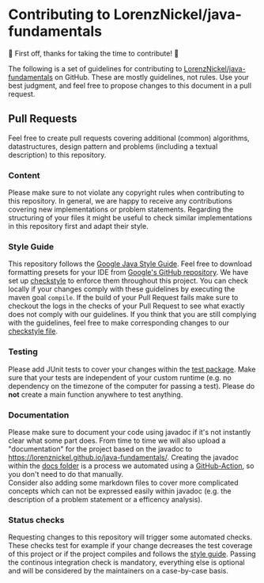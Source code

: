 # Contributing to LorenzNickel/java-fundamentals

:tada: First off, thanks for taking the time to contribute! :tada:

The following is a set of guidelines for contributing to [LorenzNickel/java-fundamentals](https://github.com/LorenzNickel/java-fundamentals) on GitHub. These are mostly guidelines, not rules. Use your best judgment, and feel free to propose changes to this document in a pull request.

## Pull Requests

Feel free to create pull requests covering additional (common) algorithms, datastructures, design pattern and problems (including a textual description) to this repository.

### Content

Please make sure to not violate any copyright rules when contributing to this repository.
In general, we are happy to receive any contributions covering new implementations or problem statements.
Regarding the structuring of your files it might be useful to check similar implementations in this repository first and adapt their style.

### Style Guide

This repository follows the [Google Java Style Guide](https://google.github.io/styleguide/javaguide.html). Feel free to download formatting presets for your IDE from [Google's GitHub repository](https://github.com/google/styleguide).
We have set up [checkstyle](https://github.com/LorenzNickel/java-fundamentals/blob/master/checkstyle.xml) to enforce them throughout this project. You can check locally if your changes comply with these guidelines by executing the maven goal `compile`. If the build of your Pull Request fails make sure to checkout the logs in the checks of your Pull Request to see what exactly does not comply with our guidelines. If you think that you are still complying with the guidelines, feel free to make corresponding changes to our [checkstyle file](https://github.com/LorenzNickel/java-fundamentals/blob/master/checkstyle.xml).

### Testing

Please add JUnit tests to cover your changes within the [test package](https://github.com/LorenzNickel/java-fundamentals/tree/master/src/test/java). Make sure that your tests are independent of your custom runtime (e.g. no dependency on the timezone of the computer for passing a test). Please do **not** create a main function anywhere to test anything.

### Documentation

Please make sure to document your code using javadoc if it's not instantly clear what some part does. From time to time we will also upload a "documentation" for the project based on the javadoc to <https://lorenznickel.github.io/java-fundamentals/>. Creating the javadoc within the [docs folder](https://github.com/LorenzNickel/java-fundamentals/tree/master/docs) is a process we automated using a [GitHub-Action](https://github.com/LorenzNickel/java-fundamentals/blob/master/.github/workflows/javadoc-generator.yml), so you don't need to do that manually.<br />
Consider also adding some markdown files to cover more complicated concepts which can not be expressed easily within javadoc (e.g. the description of a problem statement or a efficency analysis).

### Status checks

Requesting changes to this repository will trigger some automated checks. These checks test for example if your change decreases the test coverage of this project or if the project compiles and follows the [style guide](https://github.com/LorenzNickel/java-fundamentals/blob/master/docs/CONTRIBUTING.md#style-guide). Passing the continous integration check is mandatory, everything else is optional and will be considered by the maintainers on a case-by-case basis.
